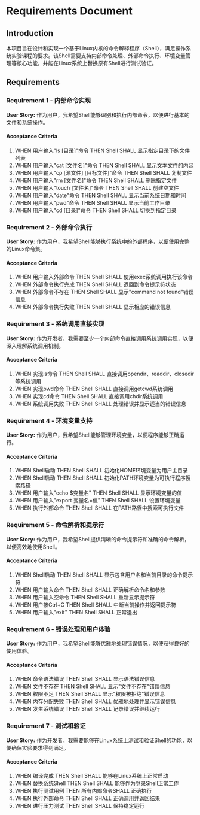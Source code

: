 # Requirements Document

## Introduction

本项目旨在设计和实现一个基于Linux内核的命令解释程序（Shell），满足操作系统实验课程的要求。该Shell需要支持内部命令处理、外部命令执行、环境变量管理等核心功能，并能在Linux系统上替换原有Shell进行测试验证。

## Requirements

### Requirement 1 - 内部命令实现

**User Story:** 作为用户，我希望Shell能够识别和执行内部命令，以便进行基本的文件和系统操作。

#### Acceptance Criteria

1. WHEN 用户输入"ls [目录]"命令 THEN Shell SHALL 显示指定目录下的文件列表
2. WHEN 用户输入"cat [文件名]"命令 THEN Shell SHALL 显示文本文件的内容
3. WHEN 用户输入"cp [源文件] [目标文件]"命令 THEN Shell SHALL 复制文件
4. WHEN 用户输入"rm [文件名]"命令 THEN Shell SHALL 删除指定文件
5. WHEN 用户输入"touch [文件名]"命令 THEN Shell SHALL 创建空文件
6. WHEN 用户输入"date"命令 THEN Shell SHALL 显示当前系统日期和时间
7. WHEN 用户输入"pwd"命令 THEN Shell SHALL 显示当前工作目录
8. WHEN 用户输入"cd [目录]"命令 THEN Shell SHALL 切换到指定目录

### Requirement 2 - 外部命令执行

**User Story:** 作为用户，我希望Shell能够执行系统中的外部程序，以便使用完整的Linux命令集。

#### Acceptance Criteria

1. WHEN 用户输入外部命令 THEN Shell SHALL 使用exec系统调用执行该命令
2. WHEN 外部命令执行完成 THEN Shell SHALL 返回到命令提示符状态
3. WHEN 外部命令不存在 THEN Shell SHALL 显示"command not found"错误信息
4. WHEN 外部命令执行失败 THEN Shell SHALL 显示相应的错误信息

### Requirement 3 - 系统调用直接实现

**User Story:** 作为开发者，我需要至少一个内部命令直接调用系统调用实现，以便深入理解系统调用机制。

#### Acceptance Criteria

1. WHEN 实现ls命令 THEN Shell SHALL 直接调用opendir、readdir、closedir等系统调用
2. WHEN 实现pwd命令 THEN Shell SHALL 直接调用getcwd系统调用
3. WHEN 实现cd命令 THEN Shell SHALL 直接调用chdir系统调用
4. WHEN 系统调用失败 THEN Shell SHALL 处理错误并显示适当的错误信息

### Requirement 4 - 环境变量支持

**User Story:** 作为用户，我希望Shell能够管理环境变量，以便程序能够正确运行。

#### Acceptance Criteria

1. WHEN Shell启动 THEN Shell SHALL 初始化HOME环境变量为用户主目录
2. WHEN Shell启动 THEN Shell SHALL 初始化PATH环境变量为可执行程序搜索路径
3. WHEN 用户输入"echo $变量名" THEN Shell SHALL 显示环境变量的值
4. WHEN 用户输入"export 变量名=值" THEN Shell SHALL 设置环境变量
5. WHEN 执行外部命令 THEN Shell SHALL 在PATH路径中搜索可执行文件

### Requirement 5 - 命令解析和提示符

**User Story:** 作为用户，我希望Shell提供清晰的命令提示符和准确的命令解析，以便高效地使用Shell。

#### Acceptance Criteria

1. WHEN Shell启动 THEN Shell SHALL 显示包含用户名和当前目录的命令提示符
2. WHEN 用户输入命令 THEN Shell SHALL 正确解析命令名和参数
3. WHEN 用户输入空命令 THEN Shell SHALL 重新显示提示符
4. WHEN 用户按Ctrl+C THEN Shell SHALL 中断当前操作并返回提示符
5. WHEN 用户输入"exit" THEN Shell SHALL 正常退出

### Requirement 6 - 错误处理和用户体验

**User Story:** 作为用户，我希望Shell能够优雅地处理错误情况，以便获得良好的使用体验。

#### Acceptance Criteria

1. WHEN 命令语法错误 THEN Shell SHALL 显示语法错误信息
2. WHEN 文件不存在 THEN Shell SHALL 显示"文件不存在"错误信息
3. WHEN 权限不足 THEN Shell SHALL 显示"权限被拒绝"错误信息
4. WHEN 内存分配失败 THEN Shell SHALL 优雅地处理并显示错误信息
5. WHEN 发生系统错误 THEN Shell SHALL 记录错误并继续运行

### Requirement 7 - 测试和验证

**User Story:** 作为开发者，我需要能够在Linux系统上测试和验证Shell的功能，以便确保实验要求得到满足。

#### Acceptance Criteria

1. WHEN 编译完成 THEN Shell SHALL 能够在Linux系统上正常启动
2. WHEN 替换系统Shell THEN Shell SHALL 能够作为登录Shell正常工作
3. WHEN 执行测试用例 THEN 所有内部命令SHALL 正确执行
4. WHEN 执行外部命令 THEN Shell SHALL 正确调用并返回结果
5. WHEN 进行压力测试 THEN Shell SHALL 保持稳定运行
